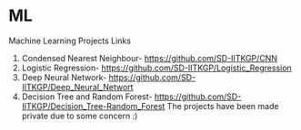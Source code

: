# ML
Machine Learning Projects Links
1. Condensed Nearest Neighbour- https://github.com/SD-IITKGP/CNN
2. Logistic Regression- https://github.com/SD-IITKGP/Logistic_Regression
3. Deep Neural Network- https://github.com/SD-IITKGP/Deep_Neural_Networt
4. Decision Tree and Random Forest- https://github.com/SD-IITKGP/Decision_Tree-Random_Forest
The projects have been made private due to some concern :)
